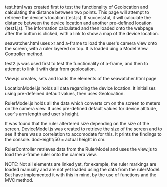 test.html was created first to test the functionality of Geolocation and calculating the distance between two points. 
This page will attempt to retrieve the device's location (test.js). 
If successful, it will calculate the distance between the device location and another pre-defined location (test1.js).
The information calculated and then loaded onto the webpage after the button is clicked, with a link to show a map of the device location.

seawatcher.html uses xr and a-frame to load the user's camera view onto the screen, with a ruler layered on top.
It is loaded uing a Model VIew Controller method. 

test2.js was used first to test the functionality of a-frame, and then to attempt to link it with data from geolocation.

View.js creates, sets and loads the elements of the seawatcher.html page

LocationModel.js holds all data regarding the device location. It initialises using pre-defeined default values, then uses Geolocation.

RulerModel.js holds all the data which converts cm on the screen to meters on the camera view. 
It uses pre-defined default values for device altitude, user's arm length and user's height.

It was found that the ruler altertered size depending on the size of the screen. 
DeviceModel.js was created to retrieve the size of the screen and to see if there was a correlation to accomodate for this.
It prints the findings to the console. docHeight/50 = actual height in cm.

RulerController retrieves data from the RulerModel and uses the view.js to load the a-frame ruler onto the camera view.

NOTE: 
Not all elements are linked yet, for example, the ruler markings are loaded manually and are not yet loaded using the data from the rulerModel.
But have implemented it with this in mind, by the use of functions and the MVC method.  
